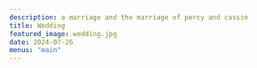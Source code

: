 ```yaml
---
description: a marriage and the marriage of percy and cassie
title: Wedding
featured_image: wedding.jpg
date: 2024-07-26
menus: "main"
---
```

